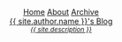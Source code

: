 <header class="inner">
  <nav>
    <a class="{% if page.category == 'home' %} selected {% endif %}" href="/">Home</a>
    <a class="{% if page.category == 'about' %} selected {% endif %}" href="/about">About</a>
    <!--<a class="{% if page.category == 'portfolio' %} selected {% endif %}" href="/portfolio/">Portfolio</a>-->
    <!--<a class="{% if page.category == 'contact' %} selected {% endif %} contact" href="/contact/">Contact</a>-->
    <a class="{% if page.category == 'archive' %} selected {% endif %}" href="/archive/">Archive</a>
    <!--<a href="https://github.com/ssaunier">Github</a>-->
  </nav>
  <div class="pull-right right logo">
    <div class="name">
      <a href="/">{{ site.author.name }}'s Blog</a>
      <a href="/feed.xml" title="Subscribe to my blog with RSS"><i class="icon-feed"></i></a>
      <br />
      <small>
        <em>
          <a href="/">{{ site.description }}</a>
        </em>
      </small>
    </div>
    <!--<img class="avatar" src="/images/seonho_oh.png" alt="My profile picture" />-->
  </div>
  <div class="clear"></div>
</header>
<div class="clear"></div>
